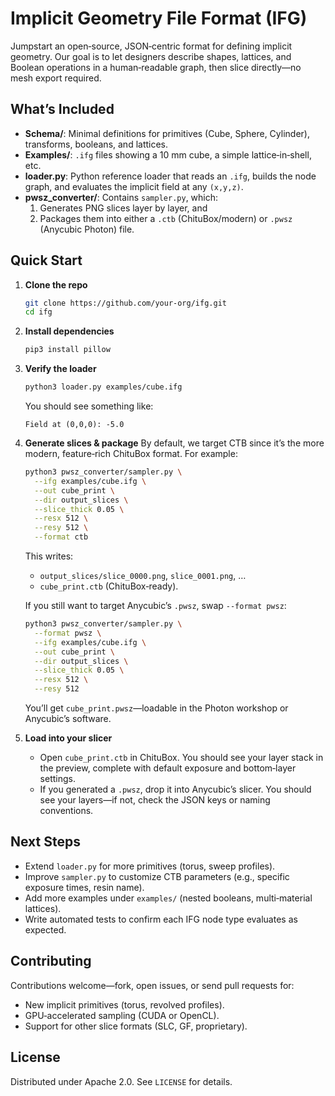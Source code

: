 # Implicit Geometry File Format (IFG)

Jumpstart an open‐source, JSON‐centric format for defining implicit geometry. Our goal is to let designers describe shapes, lattices, and Boolean operations in a human‐readable graph, then slice directly—no mesh export required.

## What’s Included

- **Schema/**: Minimal definitions for primitives (Cube, Sphere, Cylinder), transforms, booleans, and lattices.
- **Examples/**: `.ifg` files showing a 10 mm cube, a simple lattice‐in‐shell, etc.
- **loader.py**: Python reference loader that reads an `.ifg`, builds the node graph, and evaluates the implicit field at any `(x,y,z)`.
- **pwsz_converter/**: Contains `sampler.py`, which:
  1. Generates PNG slices layer by layer, and  
  2. Packages them into either a `.ctb` (ChituBox/modern) or `.pwsz` (Anycubic Photon) file.

## Quick Start

1. **Clone the repo**
   ```bash
   git clone https://github.com/your‐org/ifg.git
   cd ifg
   ```

2. **Install dependencies**
   ```bash
   pip3 install pillow
   ```

3. **Verify the loader**
   ```bash
   python3 loader.py examples/cube.ifg
   ```
   You should see something like:
   ```
   Field at (0,0,0): -5.0
   ```

4. **Generate slices & package**
   By default, we target CTB since it’s the more modern, feature‐rich ChituBox format. For example:
   ```bash
   python3 pwsz_converter/sampler.py \
     --ifg examples/cube.ifg \
     --out cube_print \
     --dir output_slices \
     --slice_thick 0.05 \
     --resx 512 \
     --resy 512 \
     --format ctb
   ```
   This writes:
   - `output_slices/slice_0000.png`, `slice_0001.png`, …  
   - `cube_print.ctb` (ChituBox‐ready).

   If you still want to target Anycubic’s `.pwsz`, swap `--format pwsz`:  
   ```bash
   python3 pwsz_converter/sampler.py \
     --format pwsz \
     --ifg examples/cube.ifg \
     --out cube_print \
     --dir output_slices \
     --slice_thick 0.05 \
     --resx 512 \
     --resy 512
   ```
   You’ll get `cube_print.pwsz`—loadable in the Photon workshop or Anycubic’s software.

5. **Load into your slicer**
   - Open `cube_print.ctb` in ChituBox. You should see your layer stack in the preview, complete with default exposure and bottom‐layer settings.  
   - If you generated a `.pwsz`, drop it into Anycubic’s slicer. You should see your layers—if not, check the JSON keys or naming conventions.

## Next Steps

- Extend `loader.py` for more primitives (torus, sweep profiles).  
- Improve `sampler.py` to customize CTB parameters (e.g., specific exposure times, resin name).  
- Add more examples under `examples/` (nested booleans, multi‐material lattices).  
- Write automated tests to confirm each IFG node type evaluates as expected.

## Contributing

Contributions welcome—fork, open issues, or send pull requests for:

- New implicit primitives (torus, revolved profiles).  
- GPU‐accelerated sampling (CUDA or OpenCL).  
- Support for other slice formats (SLC, GF, proprietary).  

## License

Distributed under Apache 2.0. See `LICENSE` for details.